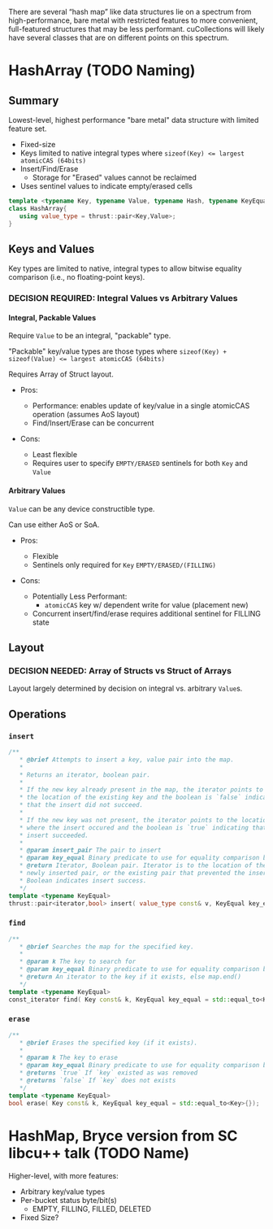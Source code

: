 There are several “hash map” like data structures lie on a spectrum from high-performance, bare metal with restricted features to more convenient, 
full-featured structures that may be less performant. 
cuCollections will likely have several classes that are on different points on this spectrum.

# HashArray (TODO Naming)

## Summary

Lowest-level, highest performance "bare metal" data structure with limited feature set.

- Fixed-size
- Keys limited to native integral types where `sizeof(Key) <= largest atomicCAS (64bits)`
- Insert/Find/Erase
   - Storage for "Erased" values cannot be reclaimed
- Uses sentinel values to indicate empty/erased cells

```c++
template <typename Key, typename Value, typename Hash, typename KeyEqual, typename Allocator>
class HashArray{
   using value_type = thrust::pair<Key,Value>;
}
```

## Keys and Values

Key types are limited to native, integral types to allow bitwise equality comparison (i.e., no floating-point keys).

### DECISION REQUIRED: Integral Values vs Arbitrary Values

#### Integral, Packable Values

Require `Value` to be an integral, "packable" type. 

"Packable" key/value types are those types where `sizeof(Key) + sizeof(Value) <= largest atomicCAS (64bits)`

Requires Array of Struct layout.

- Pros:
   - Performance: enables update of key/value in a single atomicCAS operation (assumes AoS layout)
   - Find/Insert/Erase can be concurrent

- Cons:
  - Least flexible
  - Requires user to specify `EMPTY/ERASED` sentinels for both `Key` and `Value`

#### Arbitrary Values

`Value` can be any device constructible type.

Can use either AoS or SoA.

- Pros:
   - Flexible
   - Sentinels only required for `Key` `EMPTY/ERASED/(FILLING)`

- Cons:
   - Potentially Less Performant:
      - `atomicCAS` key w/ dependent write for value (placement new)
   - Concurrent insert/find/erase requires additional sentinel for FILLING state

## Layout

### DECISION NEEDED: Array of Structs vs Struct of Arrays

Layout largely determined by decision on integral vs. arbitrary `Value`s. 

## Operations

### `insert`
```c++
/**
   * @brief Attempts to insert a key, value pair into the map.
   *
   * Returns an iterator, boolean pair.
   *
   * If the new key already present in the map, the iterator points to
   * the location of the existing key and the boolean is `false` indicating
   * that the insert did not succeed.
   *
   * If the new key was not present, the iterator points to the location
   * where the insert occured and the boolean is `true` indicating that the
   * insert succeeded.
   *
   * @param insert_pair The pair to insert
   * @param key_equal Binary predicate to use for equality comparison between keys
   * @return Iterator, Boolean pair. Iterator is to the location of the
   * newly inserted pair, or the existing pair that prevented the insert.
   * Boolean indicates insert success.
   */
template <typename KeyEqual> 
thrust::pair<iterator,bool> insert( value_type const& v, KeyEqual key_equal = std::equal_to<Key>{});
```
### `find`
```c++
/**
   * @brief Searches the map for the specified key.
   *
   * @param k The key to search for
   * @param key_equal Binary predicate to use for equality comparison between keys
   * @return An iterator to the key if it exists, else map.end()
   */
template <typename KeyEqual> 
const_iterator find( Key const& k, KeyEqual key_equal = std::equal_to<Key>{});
```

### `erase`

```c++
/**
   * @brief Erases the specified key (if it exists).
   *
   * @param k The key to erase
   * @param key_equal Binary predicate to use for equality comparison between keys
   * @returns `true` If `key` existed as was removed
   * @returns `false` If `key` does not exists
   */
template <typename KeyEqual> 
bool erase( Key const& k, KeyEqual key_equal = std::equal_to<Key>{});
```


# HashMap, Bryce version from SC libcu++ talk (TODO Name)

Higher-level, with more features:
- Arbitrary key/value types
- Per-bucket status byte/bit(s)
   - EMPTY, FILLING, FILLED, DELETED
- Fixed Size? 
